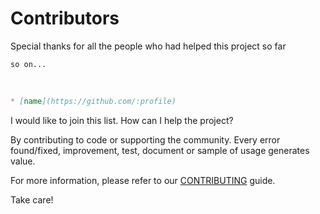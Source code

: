 # Contributors

Special thanks for all the people who had helped this project so far

    so on...

<br/>

```md
* [name](https://github.com/:profile)
```

I would like to join this list. How can I help the project?

By contributing to code or supporting the community.
Every error found/fixed, improvement, test, document or sample of usage generates value.

For more information, please refer to our [CONTRIBUTING][CONTRIBUTING] guide.

Take care!

[CONTRIBUTING]: contributing.md
